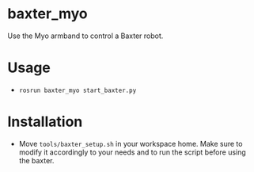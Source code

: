 # baxter_myo
Use the Myo armband to control a Baxter robot.

# Usage

* `rosrun baxter_myo start_baxter.py`

# Installation

* Move `tools/baxter_setup.sh` in your workspace home. Make sure to
  modify it accordingly to your needs and to run the script before
  using the baxter.
